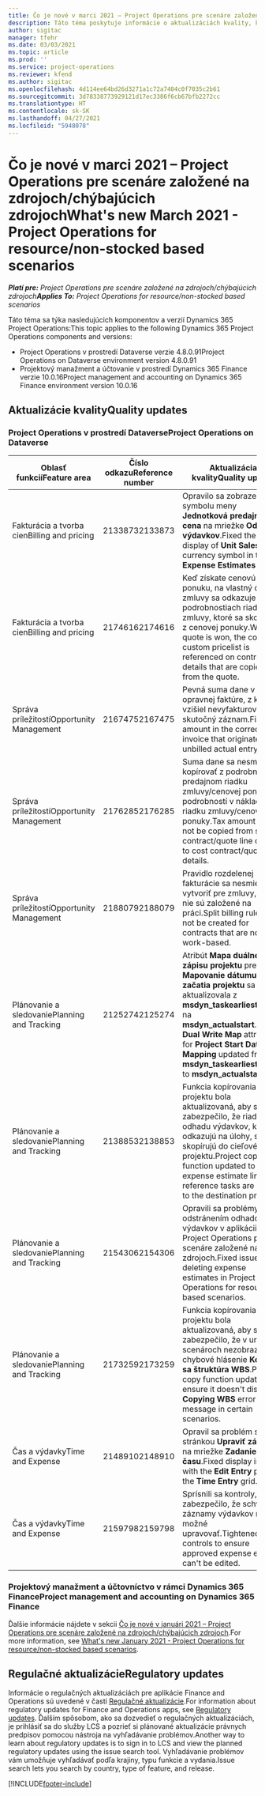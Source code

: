 ```yaml
---
title: Čo je nové v marci 2021 – Project Operations pre scenáre založené na zdrojoch/chýbajúcich zdrojoch
description: Táto téma poskytuje informácie o aktualizáciách kvality, ktoré sú k dispozícii vo vydaní Project Operations z marca 2021, pre scenáre založené na zdrojoch/chýbajúcich zdrojoch.
author: sigitac
manager: tfehr
ms.date: 03/03/2021
ms.topic: article
ms.prod: ''
ms.service: project-operations
ms.reviewer: kfend
ms.author: sigitac
ms.openlocfilehash: 4d114ee64bd26d3271a1c72a7404c0f7035c2b61
ms.sourcegitcommit: 3d78338773929121d17ec3386f6cb67bfb2272cc
ms.translationtype: HT
ms.contentlocale: sk-SK
ms.lasthandoff: 04/27/2021
ms.locfileid: "5948078"
---
```

# <a name="whats-new-march-2021---project-operations-for-resourcenon-stocked-based-scenarios"></a><span data-ttu-id="22595-103">Čo je nové v marci 2021 – Project Operations pre scenáre založené na zdrojoch/chýbajúcich zdrojoch</span><span class="sxs-lookup"><span data-stu-id="22595-103">What's new March 2021 - Project Operations for resource/non-stocked based scenarios</span></span>

<span data-ttu-id="22595-104">_**Platí pre:** Project Operations pre scenáre založené na zdrojoch/chýbajúcich zdrojoch_</span><span class="sxs-lookup"><span data-stu-id="22595-104">_**Applies To:** Project Operations for resource/non-stocked based scenarios_</span></span>

<span data-ttu-id="22595-105">Táto téma sa týka nasledujúcich komponentov a verzií Dynamics 365 Project Operations:</span><span class="sxs-lookup"><span data-stu-id="22595-105">This topic applies to the following Dynamics 365 Project Operations components and versions:</span></span>

- <span data-ttu-id="22595-106">Project Operations v prostredí Dataverse verzie 4.8.0.91</span><span class="sxs-lookup"><span data-stu-id="22595-106">Project Operations on Dataverse environment version 4.8.0.91</span></span> 
- <span data-ttu-id="22595-107">Projektový manažment a účtovanie v prostredí Dynamics 365 Finance verzie 10.0.16</span><span class="sxs-lookup"><span data-stu-id="22595-107">Project management and accounting on Dynamics 365 Finance environment version 10.0.16</span></span> 

## <a name="quality-updates"></a><span data-ttu-id="22595-108">Aktualizácie kvality</span><span class="sxs-lookup"><span data-stu-id="22595-108">Quality updates</span></span>

### <a name="project-operations-on-dataverse"></a><span data-ttu-id="22595-109">Project Operations v prostredí Dataverse</span><span class="sxs-lookup"><span data-stu-id="22595-109">Project Operations on Dataverse</span></span>


| <span data-ttu-id="22595-110">**Oblasť funkcií**</span><span class="sxs-lookup"><span data-stu-id="22595-110">**Feature area**</span></span> | <span data-ttu-id="22595-111">**Číslo odkazu**</span><span class="sxs-lookup"><span data-stu-id="22595-111">**Reference number**</span></span> | <span data-ttu-id="22595-112">**Aktualizácia kvality**</span><span class="sxs-lookup"><span data-stu-id="22595-112">**Quality update**</span></span> |
| --- | --- | --- |
| <span data-ttu-id="22595-113">Fakturácia a tvorba cien</span><span class="sxs-lookup"><span data-stu-id="22595-113">Billing and pricing</span></span> | <span data-ttu-id="22595-114">2133873</span><span class="sxs-lookup"><span data-stu-id="22595-114">2133873</span></span> | <span data-ttu-id="22595-115">Opravilo sa zobrazenie symbolu meny **Jednotková predajná cena** na mriežke **Odhady výdavkov**.</span><span class="sxs-lookup"><span data-stu-id="22595-115">Fixed the display of **Unit Sales Price** currency symbol in the **Expense Estimates** grid.</span></span> |
| <span data-ttu-id="22595-116">Fakturácia a tvorba cien</span><span class="sxs-lookup"><span data-stu-id="22595-116">Billing and pricing</span></span> | <span data-ttu-id="22595-117">2174616</span><span class="sxs-lookup"><span data-stu-id="22595-117">2174616</span></span> | <span data-ttu-id="22595-118">Keď získate cenovú ponuku, na vlastný cenník zmluvy sa odkazuje v podrobnostiach riadku zmluvy, ktoré sa skopírujú z cenovej ponuky.</span><span class="sxs-lookup"><span data-stu-id="22595-118">When a quote is won, the contract custom pricelist is referenced on contract line details that are copied from the quote.</span></span> |
| <span data-ttu-id="22595-119">Správa príležitostí</span><span class="sxs-lookup"><span data-stu-id="22595-119">Opportunity Management</span></span> | <span data-ttu-id="22595-120">2167475</span><span class="sxs-lookup"><span data-stu-id="22595-120">2167475</span></span> | <span data-ttu-id="22595-121">Pevná suma dane v opravnej faktúre, z ktorej vzišiel nevyfakturovaný skutočný záznam.</span><span class="sxs-lookup"><span data-stu-id="22595-121">Fixed tax amount in the correction invoice that originated an unbilled actual entry.</span></span> |
| <span data-ttu-id="22595-122">Správa príležitostí</span><span class="sxs-lookup"><span data-stu-id="22595-122">Opportunity Management</span></span> | <span data-ttu-id="22595-123">2176285</span><span class="sxs-lookup"><span data-stu-id="22595-123">2176285</span></span> | <span data-ttu-id="22595-124">Suma dane sa nesmie kopírovať z podrobností v predajnom riadku zmluvy/cenovej ponuky do podrobností v nákladovom riadku zmluvy/cenovej ponuky.</span><span class="sxs-lookup"><span data-stu-id="22595-124">Tax amount must not be copied from sales contract/quote line details to cost contract/quote line details.</span></span> |
| <span data-ttu-id="22595-125">Správa príležitostí</span><span class="sxs-lookup"><span data-stu-id="22595-125">Opportunity Management</span></span> | <span data-ttu-id="22595-126">2188079</span><span class="sxs-lookup"><span data-stu-id="22595-126">2188079</span></span> | <span data-ttu-id="22595-127">Pravidlo rozdelenej fakturácie sa nesmie vytvoriť pre zmluvy, ktoré nie sú založené na práci.</span><span class="sxs-lookup"><span data-stu-id="22595-127">Split billing rule must not be created for contracts that are not work-based.</span></span> |
| <span data-ttu-id="22595-128">Plánovanie a sledovanie</span><span class="sxs-lookup"><span data-stu-id="22595-128">Planning and Tracking</span></span> | <span data-ttu-id="22595-129">2125274</span><span class="sxs-lookup"><span data-stu-id="22595-129">2125274</span></span> | <span data-ttu-id="22595-130">Atribút **Mapa duálneho zápisu projektu** pre **Mapovanie dátumu začatia projektu** sa aktualizovala z **msdyn\_taskearlieststart** na **msdyn\_actualstart**.</span><span class="sxs-lookup"><span data-stu-id="22595-130">**Project Dual Write Map** attribute for **Project Start Date Mapping** updated from **msdyn\_taskearlieststart** to **msdyn\_actualstart**.</span></span> |
| <span data-ttu-id="22595-131">Plánovanie a sledovanie</span><span class="sxs-lookup"><span data-stu-id="22595-131">Planning and Tracking</span></span> | <span data-ttu-id="22595-132">2138853</span><span class="sxs-lookup"><span data-stu-id="22595-132">2138853</span></span> | <span data-ttu-id="22595-133">Funkcia kopírovania projektu bola aktualizovaná, aby sa zabezpečilo, že riadky odhadu výdavkov, ktoré odkazujú na úlohy, sa skopírujú do cieľového projektu.</span><span class="sxs-lookup"><span data-stu-id="22595-133">Project copy function updated to ensure expense estimate lines that reference tasks are copied to the destination project.</span></span> |
| <span data-ttu-id="22595-134">Plánovanie a sledovanie</span><span class="sxs-lookup"><span data-stu-id="22595-134">Planning and Tracking</span></span> | <span data-ttu-id="22595-135">2154306</span><span class="sxs-lookup"><span data-stu-id="22595-135">2154306</span></span> | <span data-ttu-id="22595-136">Opravili sa problémy s odstránením odhadov výdavkov v aplikácii Project Operations pre scenáre založené na zdrojoch.</span><span class="sxs-lookup"><span data-stu-id="22595-136">Fixed issues with deleting expense estimates in Project Operations for resource-based scenarios.</span></span> |
| <span data-ttu-id="22595-137">Plánovanie a sledovanie</span><span class="sxs-lookup"><span data-stu-id="22595-137">Planning and Tracking</span></span> | <span data-ttu-id="22595-138">2173259</span><span class="sxs-lookup"><span data-stu-id="22595-138">2173259</span></span> | <span data-ttu-id="22595-139">Funkcia kopírovania projektu bola aktualizovaná, aby sa zabezpečilo, že v určitých scenároch nezobrazuje chybové hlásenie **Kopíruje sa štruktúra WBS**.</span><span class="sxs-lookup"><span data-stu-id="22595-139">Project copy function updated to ensure it doesn't display **Copying WBS** error message in certain scenarios.</span></span> |
| <span data-ttu-id="22595-140">Čas a výdavky</span><span class="sxs-lookup"><span data-stu-id="22595-140">Time and Expense</span></span> | <span data-ttu-id="22595-141">2148910</span><span class="sxs-lookup"><span data-stu-id="22595-141">2148910</span></span> | <span data-ttu-id="22595-142">Opravil sa problém so stránkou **Upraviť záznam** na mriežke **Zadanie času**.</span><span class="sxs-lookup"><span data-stu-id="22595-142">Fixed display issue with the **Edit Entry** page in the **Time Entry** grid.</span></span> |
| <span data-ttu-id="22595-143">Čas a výdavky</span><span class="sxs-lookup"><span data-stu-id="22595-143">Time and Expense</span></span> | <span data-ttu-id="22595-144">2159798</span><span class="sxs-lookup"><span data-stu-id="22595-144">2159798</span></span> | <span data-ttu-id="22595-145">Sprísnili sa kontroly, aby sa zabezpečilo, že schválené záznamy výdavkov nebude možné upravovať.</span><span class="sxs-lookup"><span data-stu-id="22595-145">Tightened controls to ensure approved expense entries can't be edited.</span></span> |

### <a name="project-management-and-accounting-on-dynamics-365-finance"></a><span data-ttu-id="22595-146">Projektový manažment a účtovníctvo v rámci Dynamics 365 Finance</span><span class="sxs-lookup"><span data-stu-id="22595-146">Project management and accounting on Dynamics 365 Finance</span></span>

<span data-ttu-id="22595-147">Ďalšie informácie nájdete v sekcii [Čo je nové v januári 2021 – Project Operations pre scenáre založené na zdrojoch/chýbajúcich zdrojoch](whats-new-jan-2021-resource-based.md).</span><span class="sxs-lookup"><span data-stu-id="22595-147">For more information, see [What's new January 2021 - Project Operations for resource/non-stocked based scenarios](whats-new-jan-2021-resource-based.md).</span></span>

## <a name="regulatory-updates"></a><span data-ttu-id="22595-148">Regulačné aktualizácie</span><span class="sxs-lookup"><span data-stu-id="22595-148">Regulatory updates</span></span>

<span data-ttu-id="22595-149">Informácie o regulačných aktualizáciách pre aplikácie Finance and Operations sú uvedené v časti [Regulačné aktualizácie](/dynamics365/finance/localizations/regulatory-updates).</span><span class="sxs-lookup"><span data-stu-id="22595-149">For information about regulatory updates for Finance and Operations apps, see [Regulatory updates](/dynamics365/finance/localizations/regulatory-updates).</span></span> <span data-ttu-id="22595-150">Ďalším spôsobom, ako sa dozvedieť o regulačných aktualizáciách, je prihlásiť sa do služby LCS a pozrieť si plánované aktualizácie právnych predpisov pomocou nástroja na vyhľadávanie problémov.</span><span class="sxs-lookup"><span data-stu-id="22595-150">Another way to learn about regulatory updates is to sign in to LCS and view the planned regulatory updates using the issue search tool.</span></span> <span data-ttu-id="22595-151">Vyhľadávanie problémov vám umožňuje vyhľadávať podľa krajiny, typu funkcie a vydania.</span><span class="sxs-lookup"><span data-stu-id="22595-151">Issue search lets you search by country, type of feature, and release.</span></span>


[!INCLUDE[footer-include](../includes/footer-banner.md)]